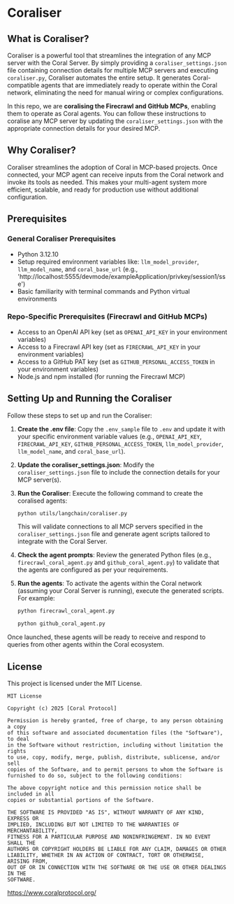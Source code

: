 # Coraliser

## What is Coraliser?

Coraliser is a powerful tool that streamlines the integration of any MCP server with the Coral Server. By simply providing a `coraliser_settings.json` file containing connection details for multiple MCP servers and executing `coraliser.py`, Coraliser automates the entire setup. It generates Coral-compatible agents that are immediately ready to operate within the Coral network, eliminating the need for manual wiring or complex configurations.

In this repo, we are **coralising the Firecrawl and GitHub MCPs**, enabling them to operate as Coral agents. You can follow these instructions to coralise any MCP server by updating the `coraliser_settings.json` with the appropriate connection details for your desired MCP.

## Why Coraliser?

Coraliser streamlines the adoption of Coral in MCP-based projects. Once connected, your MCP agent can receive inputs from the Coral network and invoke its tools as needed. This makes your multi-agent system more efficient, scalable, and ready for production use without additional configuration.

## Prerequisites

### General Coraliser Prerequisites
- Python 3.12.10
- Setup required environment variables like: `llm_model_provider`, `llm_model_name`, and `coral_base_url` (e.g., 'http://localhost:5555/devmode/exampleApplication/privkey/session1/sse')
- Basic familiarity with terminal commands and Python virtual environments

### Repo-Specific Prerequisites (Firecrawl and GitHub MCPs)
- Access to an OpenAI API key (set as `OPENAI_API_KEY` in your environment variables)
- Access to a Firecrawl API key (set as `FIRECRAWL_API_KEY` in your environment variables)
- Access to a GitHub PAT key (set as `GITHUB_PERSONAL_ACCESS_TOKEN` in your environment variables)
- Node.js and npm installed (for running the Firecrawl MCP)

## Setting Up and Running the Coraliser

Follow these steps to set up and run the Coraliser:

1. **Create the .env file**: Copy the `.env_sample` file to `.env` and update it with your specific environment variable values (e.g., `OPENAI_API_KEY`, `FIRECRAWL_API_KEY`, `GITHUB_PERSONAL_ACCESS_TOKEN`, `llm_model_provider`, `llm_model_name`, and `coral_base_url`).

2. **Update the coraliser_settings.json**: Modify the `coraliser_settings.json` file to include the connection details for your MCP server(s).

3. **Run the Coraliser**: Execute the following command to create the coralised agents:
   ```bash
   python utils/langchain/coraliser.py
   ```
   This will validate connections to all MCP servers specified in the `coraliser_settings.json` file and generate agent scripts tailored to integrate with the Coral Server.

4. **Check the agent prompts**: Review the generated Python files (e.g., `firecrawl_coral_agent.py` and `github_coral_agent.py`) to validate that the agents are configured as per your requirements.

5. **Run the agents**: To activate the agents within the Coral network (assuming your Coral Server is running), execute the generated scripts. For example:
   ```bash
   python firecrawl_coral_agent.py
   ```
   ```bash
   python github_coral_agent.py
   ```

Once launched, these agents will be ready to receive and respond to queries from other agents within the Coral ecosystem.

## License

This project is licensed under the MIT License.

```
MIT License

Copyright (c) 2025 [Coral Protocol]

Permission is hereby granted, free of charge, to any person obtaining a copy
of this software and associated documentation files (the "Software"), to deal
in the Software without restriction, including without limitation the rights
to use, copy, modify, merge, publish, distribute, sublicense, and/or sell
copies of the Software, and to permit persons to whom the Software is
furnished to do so, subject to the following conditions:

The above copyright notice and this permission notice shall be included in all
copies or substantial portions of the Software.

THE SOFTWARE IS PROVIDED "AS IS", WITHOUT WARRANTY OF ANY KIND, EXPRESS OR
IMPLIED, INCLUDING BUT NOT LIMITED TO THE WARRANTIES OF MERCHANTABILITY,
FITNESS FOR A PARTICULAR PURPOSE AND NONINFRINGEMENT. IN NO EVENT SHALL THE
AUTHORS OR COPYRIGHT HOLDERS BE LIABLE FOR ANY CLAIM, DAMAGES OR OTHER
LIABILITY, WHETHER IN AN ACTION OF CONTRACT, TORT OR OTHERWISE, ARISING FROM,
OUT OF OR IN CONNECTION WITH THE SOFTWARE OR THE USE OR OTHER DEALINGS IN THE
SOFTWARE.
```

https://www.coralprotocol.org/